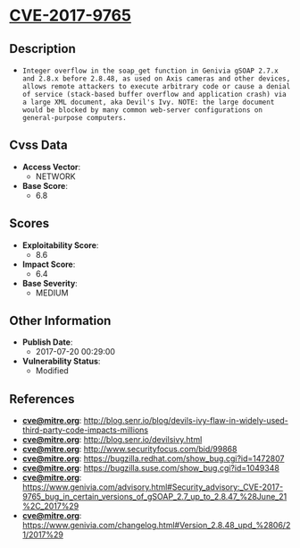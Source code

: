 
# [CVE-2017-9765](https://cve.mitre.org/cgi-bin/cvename.cgi?name=CVE-2017-9765)

## Description

- `Integer overflow in the soap_get function in Genivia gSOAP 2.7.x and 2.8.x before 2.8.48, as used on Axis cameras and other devices, allows remote attackers to execute arbitrary code or cause a denial of service (stack-based buffer overflow and application crash) via a large XML document, aka Devil's Ivy. NOTE: the large document would be blocked by many common web-server configurations on general-purpose computers.`

## Cvss Data

- **Access Vector**:
  - NETWORK
- **Base Score**:
  - 6.8

## Scores

- **Exploitability Score**:
  - 8.6
- **Impact Score**:
  - 6.4
- **Base Severity**:
  - MEDIUM

## Other Information

- **Publish Date**:
  - 2017-07-20 00:29:00
- **Vulnerability Status**:
  - Modified

## References

- **cve@mitre.org**: http://blog.senr.io/blog/devils-ivy-flaw-in-widely-used-third-party-code-impacts-millions
- **cve@mitre.org**: http://blog.senr.io/devilsivy.html
- **cve@mitre.org**: http://www.securityfocus.com/bid/99868
- **cve@mitre.org**: https://bugzilla.redhat.com/show_bug.cgi?id=1472807
- **cve@mitre.org**: https://bugzilla.suse.com/show_bug.cgi?id=1049348
- **cve@mitre.org**: https://www.genivia.com/advisory.html#Security_advisory:_CVE-2017-9765_bug_in_certain_versions_of_gSOAP_2.7_up_to_2.8.47_%28June_21%2C_2017%29
- **cve@mitre.org**: https://www.genivia.com/changelog.html#Version_2.8.48_upd_%2806/21/2017%29
